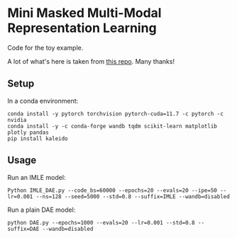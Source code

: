 # Mini Masked Multi-Modal Representation Learning
Code for the toy example.

A lot of what's here is taken from [this repo](https://github.com/ReyhaneAskari/pytorch_experiments/blob/master/DAE.py). Many thanks!

## Setup
In a conda environment:
```
conda install -y pytorch torchvision pytorch-cuda=11.7 -c pytorch -c nvidia
conda install -y -c conda-forge wandb tqdm scikit-learn matplotlib plotly pandas
pip install kaleido
```

## Usage
Run an IMLE model:
```
Python IMLE_DAE.py --code_bs=60000 --epochs=20 --evals=20 --ipe=50 --lr=0.001 --ns=128 --seed=5000 --std=0.8 --suffix=IMLE --wandb=disabled
```
Run a plain DAE model:
```
python DAE.py --epochs=1000 --evals=20 --lr=0.001 --std=0.8 --suffix=DAE --wandb=disabled
```
